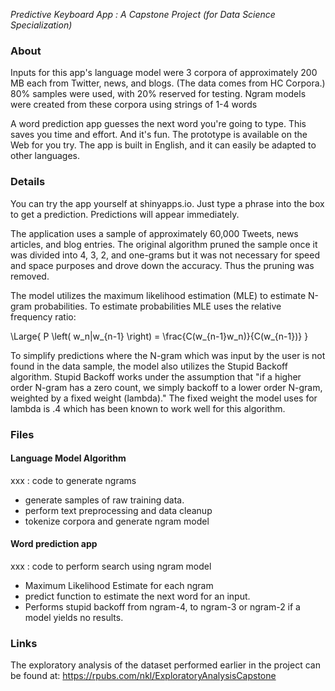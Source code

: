 *Predictive Keyboard App : A Capstone Project (for Data Science Specialization)*

### About 
Inputs for this app's language model were 3 corpora of approximately 200 MB each from Twitter, news, and blogs. 
(The data comes from HC Corpora.) 80% samples were used, with 20% reserved for testing. 
Ngram models were created from these corpora using strings of 1-4 words

 A word prediction app guesses the next word you're going to type. This saves you time and effort. And it's fun.
The prototype is available on the Web for you try. 
The app is built in English, and it can easily be adapted to other languages.

### Details
You can try the app yourself at shinyapps.io. Just type a phrase into the box to get a prediction. Predictions will appear immediately.

The application uses a sample of approximately 60,000 Tweets, news articles, and blog entries. The original algorithm pruned the sample once it was divided into 4, 3, 2, and one-grams but it was not necessary for speed and space purposes and drove down the accuracy. Thus the pruning was removed.


The model utilizes the maximum likelihood estimation (MLE) to estimate N-gram probabilities. To estimate probabilities MLE uses the relative frequency ratio:

\Large{ P \left( w_n|w_{n-1} \right) = \frac{C(w_{n-1}w_n)}{C(w_{n-1})} }

To simplify predictions where the N-gram which was input by the user is not found in the data sample, the model also utilizes the Stupid Backoff algorithm. Stupid Backoff works under the assumption that "if a higher order N-gram has a zero count, we simply backoff to a lower order N-gram, weighted by a fixed weight (lambda)." The fixed weight the model uses for lambda is .4 which has been known to work well for this algorithm.

### Files

#### Language Model Algorithm
xxx : code to generate ngrams
*  generate samples of raw training data.
*  perform text preprocessing and data cleanup
*  tokenize corpora and generate ngram model

#### Word prediction app
xxx : code to perform search using ngram model
*  Maximum Likelihood Estimate for each ngram
*  predict function to estimate the next word for an input. 
*  Performs stupid backoff from ngram-4, to ngram-3 or ngram-2 if a model yields no results.

### Links

The exploratory analysis of the dataset performed earlier in the project can be found at: 
https://rpubs.com/nkl/ExploratoryAnalysisCapstone
